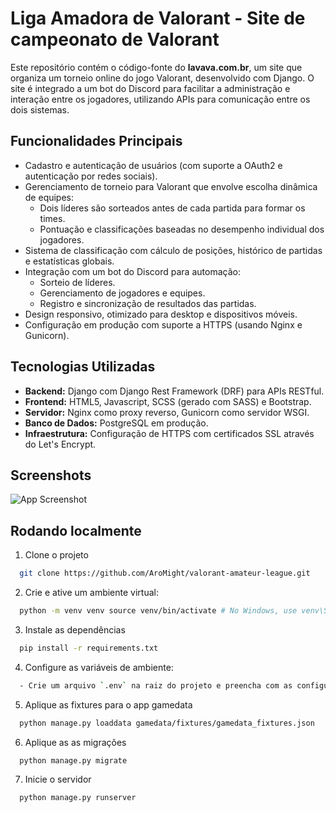 
# Liga Amadora de Valorant - Site de campeonato de Valorant

Este repositório contém o código-fonte do **lavava.com.br**, um site que organiza um torneio online do jogo Valorant, desenvolvido com Django. 
O site é integrado a um bot do Discord para facilitar a administração e interação entre os jogadores, utilizando APIs para comunicação entre os dois sistemas.

Funcionalidades Principais
---------------------------
- Cadastro e autenticação de usuários (com suporte a OAuth2 e autenticação por redes sociais).
- Gerenciamento de torneio para Valorant que envolve escolha dinâmica de equipes:
  - Dois líderes são sorteados antes de cada partida para formar os times.
  - Pontuação e classificações baseadas no desempenho individual dos jogadores.
- Sistema de classificação com cálculo de posições, histórico de partidas e estatísticas globais.
- Integração com um bot do Discord para automação:
  - Sorteio de líderes.
  - Gerenciamento de jogadores e equipes.
  - Registro e sincronização de resultados das partidas.
- Design responsivo, otimizado para desktop e dispositivos móveis.
- Configuração em produção com suporte a HTTPS (usando Nginx e Gunicorn).

Tecnologias Utilizadas
----------------------
- **Backend:** Django com Django Rest Framework (DRF) para APIs RESTful.
- **Frontend:** HTML5, Javascript, SCSS (gerado com SASS) e Bootstrap.
- **Servidor:** Nginx como proxy reverso, Gunicorn como servidor WSGI.
- **Banco de Dados:** PostgreSQL em produção.
- **Infraestrutura:** Configuração de HTTPS com certificados SSL através do Let's Encrypt.


## Screenshots

![App Screenshot](https://via.placeholder.com/468x300?text=Change+Later)


## Rodando localmente

1. Clone o projeto

```bash
  git clone https://github.com/AroMight/valorant-amateur-league.git
```

2. Crie e ative um ambiente virtual:

```bash
  python -m venv venv source venv/bin/activate # No Windows, use venv\Scripts\activate
```

3. Instale as dependências

```bash
  pip install -r requirements.txt
```

4. Configure as variáveis de ambiente:
```bash
  - Crie um arquivo `.env` na raiz do projeto e preencha com as configurações necessárias (veja `.env.example`).
```

5. Aplique as fixtures para o app gamedata

```bash
  python manage.py loaddata gamedata/fixtures/gamedata_fixtures.json
```

6. Aplique as as migrações

```bash
  python manage.py migrate
```

7. Inicie o servidor
```bash
  python manage.py runserver
```
